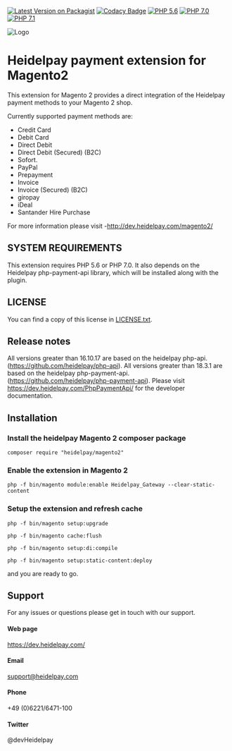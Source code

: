 [![Latest Version on Packagist](https://img.shields.io/packagist/v/heidelpay/magento2.svg?style=flat-square)](https://packagist.org/packages/heidelpay/magento2)
[![Codacy Badge](https://api.codacy.com/project/badge/grade/fb5b516ad21f44a591a58761a8c3ef42)](https://www.codacy.com/app/heidelpay/magento2/dashboard)
[![PHP 5.6](https://img.shields.io/badge/php-5.6-blue.svg)](http://www.php.net)
[![PHP 7.0](https://img.shields.io/badge/php-7.0-blue.svg)](http://www.php.net)
[![PHP 7.1](https://img.shields.io/badge/php-7.1-blue.svg)](http://www.php.net)

![Logo](http://dev.heidelpay.com/devHeidelpay_400_180.jpg)

# Heidelpay payment extension for Magento2

This extension for Magento 2 provides a direct integration of the Heidelpay payment methods to your Magento 2 shop. 

Currently supported payment methods are:
* Credit Card
* Debit Card
* Direct Debit
* Direct Debit (Secured) (B2C)
* Sofort.
* PayPal
* Prepayment
* Invoice
* Invoice (Secured) (B2C)
* giropay
* iDeal
* Santander Hire Purchase

For more information please visit -http://dev.heidelpay.com/magento2/

## SYSTEM REQUIREMENTS

This extension requires PHP 5.6 or PHP 7.0. 
It also depends on the Heidelpay php-payment-api library, which will be installed along with the plugin.  

## LICENSE

You can find a copy of this license in [LICENSE.txt](LICENSE.txt).

## Release notes

All versions greater than 16.10.17 are based on the heidelpay php-api. (https://github.com/heidelpay/php-api).
All versions greater than 18.3.1 are based on the heidelpay php-payment-api. (https://github.com/heidelpay/php-payment-api). Please visit https://dev.heidelpay.com/PhpPaymentApi/ for the developer documentation.


## Installation


### Install the heidelpay Magento 2 composer package

```composer require "heidelpay/magento2"```

### Enable the extension in Magento 2

```php -f bin/magento module:enable Heidelpay_Gateway --clear-static-content```

### Setup the extension and refresh cache

```php -f bin/magento setup:upgrade```

```php -f bin/magento cache:flush```

```php -f bin/magento setup:di:compile```

```php -f bin/magento setup:static-content:deploy```

and you are ready to go.

## Support
For any issues or questions please get in touch with our support.

#### Web page
https://dev.heidelpay.com/
 
#### Email
support@heidelpay.com
 
#### Phone
+49 (0)6221/6471-100

#### Twitter
@devHeidelpay
